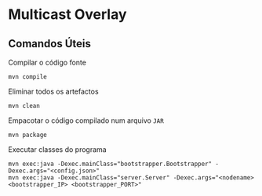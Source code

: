# Multicast Overlay

## Comandos Úteis

Compilar o código fonte
```
mvn compile
```

Eliminar todos os artefactos
```
mvn clean
```

Empacotar o código compilado num arquivo `JAR`
```
mvn package
```

Executar classes do programa
```
mvn exec:java -Dexec.mainClass="bootstrapper.Bootstrapper" -Dexec.args="<config.json>"
mvn exec:java -Dexec.mainClass="server.Server" -Dexec.args="<nodename> <bootstrapper_IP> <bootstrapper_PORT>"
```